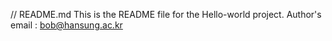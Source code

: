 // README.md
This is the README file for the Hello-world project.
Author's email : bob@hansung.ac.kr
